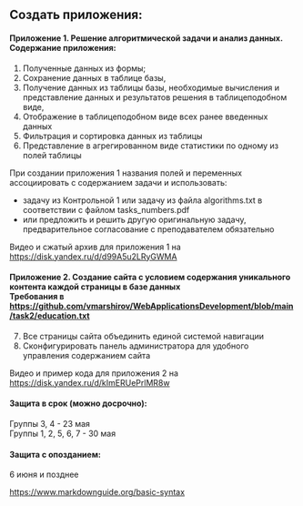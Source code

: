 ## Создать приложения:

#### Приложение 1. Решение алгоритмической задачи и анализ данных. <br>Содержание приложения: 
1. Полученные данных из формы; 
2. Cохранение данных в таблице базы, 
3. Получение данных из таблицы базы,   необходимые вычисления и представление данных  и результатов решения в таблицеподобном виде,
4. Отображение в таблицеподобном виде всех ранее введенных данных 
5. Фильтрация и сортировка данных из таблицы
6. Представление в агрегированном виде статистики  по одному из полей таблицы
 
При создании приложения 1 названия полей и переменных ассоциировать с содержанием задачи и  использовать:
- задачу  из Контрольной 1 или задачу из  файла algorithms.txt  в соответствии с файлом  tasks_numbers.pdf
- или предложить  и решить другую оригинальную задачу, предварительное  согласование с преподавателем обязательно  

Видео и сжатый архив  для приложения 1  на  https://disk.yandex.ru/d/d99A5u2LRyGWMA




#### Приложение 2. Создание сайта с условием содержания  уникального контента каждой страницы в базе данных <br>Требования в https://github.com/vmarshirov/WebApplicationsDevelopment/blob/main/task2/education.txt

7. Все страницы сайта объединить единой системой навигации
8. Сконфигурировать панель администратора для удобного управления содержанием сайта

Видео и пример кода для приложения 2 на https://disk.yandex.ru/d/kImERUePrlMR8w



#### Защита в срок (можно досрочно):
Группы 3, 4 - 23 мая
<br>Группы 1, 2, 5, 6, 7 - 30 мая
####  Защита  с опозданием:
6 июня и позднее
 
https://www.markdownguide.org/basic-syntax
